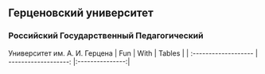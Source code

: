 

## Герценовский университет
### Российский Государственный Педагогический
Университет им. А. И. Герцена 
| Fun                  | With                 | Tables          |
| :------------------- | -------------------: |:---------------:|
